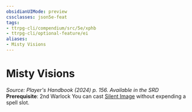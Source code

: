```yaml
---
obsidianUIMode: preview
cssclasses: json5e-feat
tags:
- ttrpg-cli/compendium/src/5e/xphb
- ttrpg-cli/optional-feature/ei
aliases:
- Misty Visions
---
```

# Misty Visions
*Source: Player's Handbook (2024) p. 156. Available in the <span title='Systems Reference Document (5.2)'>SRD</span>*  
**Prerequisite**: 2nd Warlock
You can cast [Silent Image](Інструменти%20ДМ/CLI/spells/silent-image-xphb.md) without expending a spell slot.